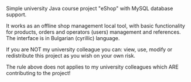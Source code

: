 Simple university Java course project "eShop" with MySQL database support.

It works as an offline shop management local tool, with basic functionality
for products, orders and operators (users) management and references. 
The interface is in Bulgarian (cyrillic) language.

If you are NOT my university colleague you can:
view, use, modify or redistribute this project as you wish on your own risk.

The rule above does not applies to my university colleagues which ARE
contributing to the project!
